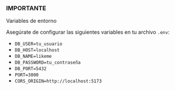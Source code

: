 ### IMPORTANTE

Variables de entorno

Asegúrate de configurar las siguientes variables en tu archivo `.env`:

- `DB_USER=tu_usuario`
- `DB_HOST=localhost`
- `DB_NAME=likeme`
- `DB_PASSWORD=tu_contraseña`
- `DB_PORT=5432`
- `PORT=3000`
- `CORS_ORIGIN=http://localhost:5173`
